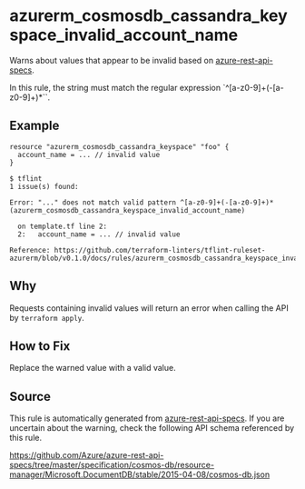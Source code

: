 <!--- This file generated by `tools/apispec-rule-gen/main.go`. DO NOT EDIT --->

# azurerm_cosmosdb_cassandra_keyspace_invalid_account_name

Warns about values that appear to be invalid based on [azure-rest-api-specs](https://github.com/Azure/azure-rest-api-specs).

In this rule, the string must match the regular expression `^[a-z0-9]+(-[a-z0-9]+)*``.

## Example

```hcl
resource "azurerm_cosmosdb_cassandra_keyspace" "foo" {
  account_name = ... // invalid value
}
```

```
$ tflint
1 issue(s) found:

Error: "..." does not match valid pattern ^[a-z0-9]+(-[a-z0-9]+)* (azurerm_cosmosdb_cassandra_keyspace_invalid_account_name)

  on template.tf line 2:
  2:   account_name = ... // invalid value

Reference: https://github.com/terraform-linters/tflint-ruleset-azurerm/blob/v0.1.0/docs/rules/azurerm_cosmosdb_cassandra_keyspace_invalid_account_name.md

```

## Why

Requests containing invalid values will return an error when calling the API by `terraform apply`.

## How to Fix

Replace the warned value with a valid value.

## Source

This rule is automatically generated from [azure-rest-api-specs](https://github.com/Azure/azure-rest-api-specs). If you are uncertain about the warning, check the following API schema referenced by this rule.

https://github.com/Azure/azure-rest-api-specs/tree/master/specification/cosmos-db/resource-manager/Microsoft.DocumentDB/stable/2015-04-08/cosmos-db.json
